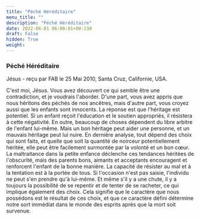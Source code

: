 ```yaml
---
title: "Péché Héréditaire"
menu_title: ""
description: "Péché Héréditaire"
date: 2022-06-01 06:00:01+00:130
draft: False
hidden: True
weight:
---
```

### Péché Héréditaire

Jésus - reçu par FAB le 25 Mai 2010, Santa Cruz, Californie, USA.

C'est moi, Jésus.
Vous avez découvert ce qui semble être une contradiction, et je voudrais l'aborder. D'une part, vous avez appris que nous héritons des péchés de nos ancêtres, mais d'autre part, vous croyez aussi que les enfants sont innocents.
La réponse est que l'héritage est potentiel. Si un enfant reçoit l'éducation et le soutien appropriés, il résistera à cette négativité. En outre, beaucoup de choses dépendent du libre arbitre de l'enfant lui-même. Mais un bon héritage peut aider une personne, et un mauvais héritage peut lui nuire.
En dernière analyse, tout dépend des choix qui sont faits, et quelle que soit la quantité de noirceur potentiellement héritée, elle peut être facilement surmontée par la volonté et un bon cœur. La maltraitance dans la petite enfance déclenche ces tendances héritées de l'obscurité, mais des parents bons, aimants et acceptants encouragent et renforcent l'enfant de la bonne manière.
La capacité de résister au mal et à la tentation est à la portée de tous. Si l'occasion n'est pas saisie, l'individu ne peut s'en prendre qu'à lui-même. Et même s'il y a une chute, il y a toujours la possibilité de se repentir et de tenter de se racheter, ce qui implique également des choix.
Cela signifie que le caractère que nous possédons est le résultat de ces choix, et que ce caractère défini détermine notre sort immédiat dans le monde des esprits après que la mort soit survenue.